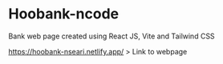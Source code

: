 # Hoobank-ncode
Bank web page created using React JS, Vite and Tailwind CSS

https://hoobank-nseari.netlify.app/ > Link to webpage
